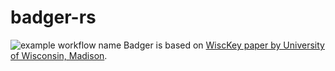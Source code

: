 # badger-rs
![example workflow name](https://github.com/laohanlinux/badger-rs/workflows/Rust/badge.svg)
Badger is based on [WiscKey paper by University of Wisconsin, Madison](https://www.usenix.org/system/files/conference/fast16/fast16-papers-lu.pdf).

